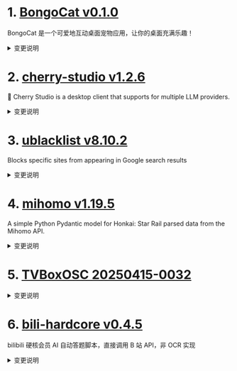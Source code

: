 
# 1. [BongoCat v0.1.0](https://github.com/ayangweb/BongoCat/releases/tag/v0.1.0)  
BongoCat 是一个可爱地互动桌面宠物应用，让你的桌面充满乐趣！
<details>
<summary>变更说明</summary>

### &nbsp;&nbsp;&nbsp;🚀 Features

- Add logging plugin to capture all promise errors &nbsp;-&nbsp;   [<samp>(aee73)</samp>](
- Refactoring the project structure and adding content to the preferences window &nbsp;-&nbsp;   [<samp>(0f26e)</samp>](
- Support for in-app updated versions &nbsp;-&nbsp;   [<samp>(cf4c2)</samp>](

### &nbsp;&nbsp;&nbsp;🐞 Bug Fixes

- Fix windows startup crash &nbsp;-&nbsp;   [<samp>(ffb15)</samp>](

### &nbsp;&nbsp;&nbsp;🏎 Performance

- Model adapts to screen resolution to improve clarity &nbsp;-&nbsp;   [<samp>(94856)</samp>](

##### &nbsp;&nbsp;&nbsp;&nbsp;[View changes on GitHub](  

</details>

# 2. [cherry-studio v1.2.6](https://github.com/CherryHQ/cherry-studio/releases/tag/v1.2.6)  
🍒 Cherry Studio is a desktop client that supports for multiple LLM providers.
<details>
<summary>变更说明</summary>

### v1.2.6 发布日志

- **功能更新**: 使用 `os-proxy-config` 获取系统代理信息替代 `resolveProxy` 。
- **功能更新**: 支持 API 密钥中转义逗号字符 。
- **修复问题**: 知识库和网络搜索输出语言问题 。
- **修复问题**: 深度推理器在 MCP 场景下不支持连续用户或助手消息的问题 。
- **修复问题**: MCP 服务请求头不生效问题 。
- **修复问题**: 修正语言及本地化错误。
- **代码优化**: 改进代理处理和初始化逻辑。
- **代码优化**: 移除搜索增强模式及 Google Analytics, 集成 PostHog
- **其他更新**: 更新 README，替换过时截图；添加 `vitest` 测试框架支持。

## What's Changed
* feat: support escaping the comma character in the API key.  
* fix(MCPService):修复MCP server 请求头不生效  
* fix(AssistantSettings): disable transitionName to resolve modal closing issues in production  
* fix: language error  
* refactor(locales): fix locales errors  
* fix: deepseek-reasoner does not support successive user or assistant messages in MCP scenario  
* fix(AxiosProxy): windows系统设置为socks5代理问题  
* fix: 知识库和网络搜索使用输出语言问题  
* feat(proxy): use os-proxy-config to get system proxy info instead of resolveProxy  

## New Contributors
* @lossercode made their first contribution in 

**Full Changelog**:   

</details>

# 3. [ublacklist v8.10.2](https://github.com/iorate/ublacklist/releases/tag/v8.10.2)  
Blocks specific sites from appearing in Google search results
<details>
<summary>变更说明</summary>

## [8.10.2]( (2025-04-21)


### Bug Fixes

* **google:** results with site link and videos ([4355ab1](




---
This release is also available on:
- [Chrome Web Store](
- [Firefox Add-ons](  

</details>

# 4. [mihomo v1.19.5](https://github.com/MetaCubeX/mihomo/releases/tag/v1.19.5)  
A simple Python Pydantic model for Honkai: Star Rail parsed data from the Mihomo API.
<details>
<summary>变更说明</summary>

## What's Changed
* 2a40eba0 feat: tun add `exclude-src-port`,`exclude-src-port-range`,`exclude-dst-port` and `exclude-dst-port-range` on linux by @wwqgtxx
* a22efd5c feat: add exclude port and exclude port range options  by @okhowang

## BUG & Fix
* 09c7ee0d fix: grpc server panic by @wwqgtxx
* 190047c8 fix: grpc transport not apply dial timeout by @wwqgtxx
* 24a9ff6d fix: disallow dialFunc be called after grpc transport has be closed by @wwqgtxx
* 2acb0b71 fix: tun IncludeInterface/ExcludeInterface priority by @wwqgtxx
* 323973f2 fix: converter judgment conditions by @wwqgtxx
* 3d2cb992 fix: grpc outbound not apply ca fingerprint by @wwqgtxx
* 487d7fa8 fix: panic under some stupid input config by @wwqgtxx
* 55cbbf7f fix: singledo test by @wwqgtxx
* 577f64a6 fix: X25519MLKEM768 does not work properly with reality by @wwqgtxx
* 664b1340 fix: websocket data losing by @wwqgtxx
* 76052b5b fix: grpc in trojan not apply client-fingerprint by @wwqgtxx
* 7a260f7b fix: udp dial support ip4p  by @HiMetre
* 7b37fcfc fix: auto_redirect should only hijack DNS requests from local addresses by @wwqgtxx
* 7de24e26 fix: StreamGunWithConn not synchronously close the incoming net.Conn by @wwqgtxx
* 7f1225b0 fix: grpc transport can't be closed by @wwqgtxx
* 8752f805 fix: anytls stream read error  by @anytls
* 9e0889c0 fix: observable test by @wwqgtxx
* a75e570c fix: vision conn read short buffer error by @wwqgtxx
* b0bd4f4c fix: resources not released when hysteria2 verification failed by @wwqgtxx
* b21b8ee0 fix: panic in ssr packet by @wwqgtxx
* b5fcd1d1 fix: chacha8-ietf-poly1305 not work by @wwqgtxx
* bad61f91 fix: avoid panic in inbound test by @wwqgtxx
* daa592c7 fix: converter panic by @wwqgtxx
* dbb5b7db fix: SetupContextForConn should return context error to user by @wwqgtxx
* dcb20e28 fix: websocket server upgrade in golang1.20 by @wwqgtxx
* e81f3a97 fix: correctly implement references to proxies by @wwqgtxx
* e8af0586 fix: websocketWithEarlyDataConn can't close underlay conn when is dialing or not dialed by @wwqgtxx
* eaaccffc fix: race in Single.Do by @wwqgtxx
* efa22437 fix: shut it down more aggressively in grpc transport closing by @wwqgtxx

## Maintenance
* 237e2ede chore: tun will add firewall rule for Profile ALL on windows system stack by @wwqgtxx
* 23ffe451 chore: using http/httptrace to get local/remoteAddr for grpc client by @wwqgtxx
* 30d90d49 chore: update option checks to use IsZeroOptions by @wwqgtxx
* 345d3d70 chore: add inbound test for anytls by @wwqgtxx
* 39d6a0d7 chore: update utls to 1.7.0 by @wwqgtxx
* 3d806b5e chore: add inbound test for shadowsocks/trojan by @wwqgtxx
* 4b15568a chore: cleanup metadata code by @wwqgtxx
* 619c9dc0 chore: apply the default interface/mark of the dialer in the final stage by @wwqgtxx
* 622d99d0 chore: rebuild outdated proxy auto close mechanism by @wwqgtxx
* 6236cb1c chore: cleanup trojan code by @wwqgtxx
* 63e66f49 chore: cleanup trojan code by @wwqgtxx
* 69ce4d0f chore: speed up inbound test by @wwqgtxx
* 7551c8a5 chore: remove unneed code by @wwqgtxx
* 7d7f5c89 chore: add inbound test for tuic by @wwqgtxx
* 8085c68b chore: decrease direct using *net.TCPConn by @wwqgtxx
* 84cd0ef6 chore: remove internal crypto/tls fork in shadowtls by @wwqgtxx
* 8fa4e812 chore: remove internal crypto/tls fork in reality server by @wwqgtxx
* 9e8f4ada chore: better addr parsing by @wwqgtxx
* a6c0c02e chore: ignore interfaces not in IfOperStatusUp when fetch system dns server on windows by @wwqgtxx
* b2d28908 chore: cleanup resolveUDPAddr code by @wwqgtxx
* b59f11f7 chore: add singMux inbound test for shadowsocks/trojan/vless/vmess by @wwqgtxx
* ba3c44a1 chore: code cleanup by @wwqgtxx
* bfd06eba chore: rebuild SetupContextForConn with context.AfterFunc by @wwqgtxx
* cac2bf72 chore: cleanup netip code by @wwqgtxx
* cedb36df chore: using SetupContextForConn to reduce the DialContext cannot be cancelled by @wwqgtxx
* d0d0c392 chore: add inbound test for vmess/vless by @wwqgtxx
* d5243adf chore: better global-client-fingerprint handle by @wwqgtxx
* e79465d3 chore: add inbound test for hysteria2 by @wwqgtxx
* fe01033e chore: quic sniffer should use the exact length of crypto stream when assembling by @wwqgtxx
* feee9b32 chore: remove unneeded tls timeout in anytls by @wwqgtxx

**Full Changelog**: 
  

</details>

# 5. [TVBoxOSC 20250415-0032](https://github.com/o0HalfLife0o/TVBoxOSC/releases/tag/20250415-0032)  

<details>
<summary>变更说明</summary>

Credit: [takagen99](
Commit: d2826af84d74a59a3af44d2256da9ccad80b6297
Changelog:
```
fix 退出应用
1.优化t4 extend;2.站点style配置;3.优化筛选;4.优化超级解析5.首页加载站点缓存
分类筛选点击空白处时隐藏（只针对手机）电视还是按返回关闭筛选
如果首页不是推荐站点且缓存不为空则直接加载缓存
超级解析(同时进行嗅探和并发json);
"style": {"ratio": "1.433" ,"type": "rect"}
1.加载jar错误时立马加载上一次的缓存jar; 2.小于于300集的倒序排序自动排序，线路过多时因自动排序导致加载过慢的问题; 3.去掉始终m3u8优先排序; 
fix python bug 
尝试解决jar频繁提示加载失败
fix bug
新增支持python的type3的点播源(byq215613905) 
1.恢复备份时自动重启;2.优化电视遥控快进快退逻辑 更符合预期; 3.修正偶现的再按一次退出app不生效的问题;4.主页加载数据时可按返回键取消加载(避免等待);

```
  

</details>

# 6. [bili-hardcore v0.4.5](https://github.com/Karben233/bili-hardcore/releases/tag/v0.4.5)  
bilibili 硬核会员 AI 自动答题脚本，直接调用 B 站 API，非 OCR 实现
<details>
<summary>变更说明</summary>

- 经过用户同意后，脚本将会上传题目信息以构建一个硬核会员题库
  此操作仅会上传题目信息（题目、选项），不会上传其他任何信息！
  [[Feature Request] 希望贵项目能加入自愿的题库共建计划 ](  

</details>

